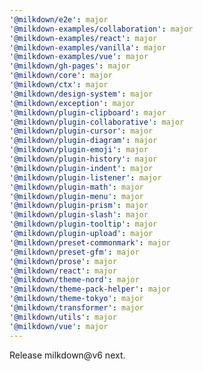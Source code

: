 ```yaml
---
'@milkdown/e2e': major
'@milkdown-examples/collaboration': major
'@milkdown-examples/react': major
'@milkdown-examples/vanilla': major
'@milkdown-examples/vue': major
'@milkdown/gh-pages': major
'@milkdown/core': major
'@milkdown/ctx': major
'@milkdown/design-system': major
'@milkdown/exception': major
'@milkdown/plugin-clipboard': major
'@milkdown/plugin-collaborative': major
'@milkdown/plugin-cursor': major
'@milkdown/plugin-diagram': major
'@milkdown/plugin-emoji': major
'@milkdown/plugin-history': major
'@milkdown/plugin-indent': major
'@milkdown/plugin-listener': major
'@milkdown/plugin-math': major
'@milkdown/plugin-menu': major
'@milkdown/plugin-prism': major
'@milkdown/plugin-slash': major
'@milkdown/plugin-tooltip': major
'@milkdown/plugin-upload': major
'@milkdown/preset-commonmark': major
'@milkdown/preset-gfm': major
'@milkdown/prose': major
'@milkdown/react': major
'@milkdown/theme-nord': major
'@milkdown/theme-pack-helper': major
'@milkdown/theme-tokyo': major
'@milkdown/transformer': major
'@milkdown/utils': major
'@milkdown/vue': major
---
```


Release milkdown@v6 next.
